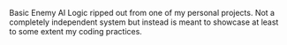 Basic Enemy AI Logic ripped out from one of my personal projects. Not a completely independent system but instead is meant to showcase at least to some extent my coding practices.
